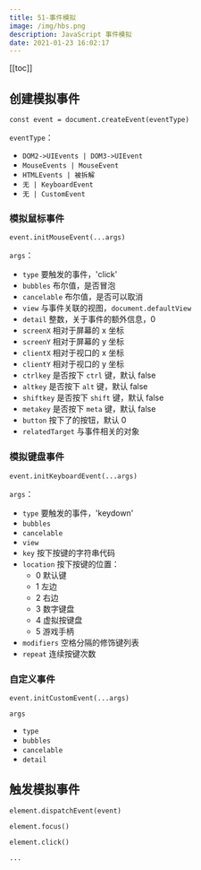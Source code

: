 ```yaml
---
title: 51-事件模拟
image: /img/hbs.png
description: JavaScript 事件模拟
date: 2021-01-23 16:02:17
---
```


[[toc]]

## 创建模拟事件

`const event = document.createEvent(eventType)`

`eventType`：
  - `DOM2->UIEvents | DOM3->UIEvent`
  - `MouseEvents | MouseEvent`
  - `HTMLEvents | 被拆解`
  - `无 | KeyboardEvent`
  - `无 | CustomEvent`

### 模拟鼠标事件

`event.initMouseEvent(...args)`

`args`：
  - `type` 要触发的事件，'click'
  - `bubbles` 布尔值，是否冒泡
  - `cancelable` 布尔值，是否可以取消
  - `view` 与事件关联的视图，`document.defaultView`
  - `detail` 整数，关于事件的额外信息，0
  - `screenX` 相对于屏幕的 x 坐标
  - `screenY` 相对于屏幕的 y 坐标
  - `clientX` 相对于视口的 x 坐标
  - `clientY` 相对于视口的 y 坐标
  - `ctrlkey` 是否按下 `ctrl` 键，默认 false
  - `altkey` 是否按下 `alt` 键，默认 false
  - `shiftkey` 是否按下 `shift` 键，默认 false
  - `metakey` 是否按下 `meta` 键，默认 false
  - `button` 按下了的按钮，默认 0
  - `relatedTarget` 与事件相关的对象

### 模拟键盘事件

`event.initKeyboardEvent(...args)`

`args`：
  - `type` 要触发的事件，'keydown'
  - `bubbles`
  - `cancelable`
  - `view`
  - `key` 按下按键的字符串代码
  - `location` 按下按键的位置：
    - 0 默认键
    - 1 左边
    - 2 右边
    - 3 数字键盘
    - 4 虚拟按键盘
    - 5 游戏手柄
  - `modifiers` 空格分隔的修饰键列表
  - `repeat` 连续按键次数

### 自定义事件

`event.initCustomEvent(...args)`

`args`
  - `type`
  - `bubbles`
  - `cancelable`
  - `detail`

## 触发模拟事件

`element.dispatchEvent(event)`

`element.focus()`

`element.click()`

`...`